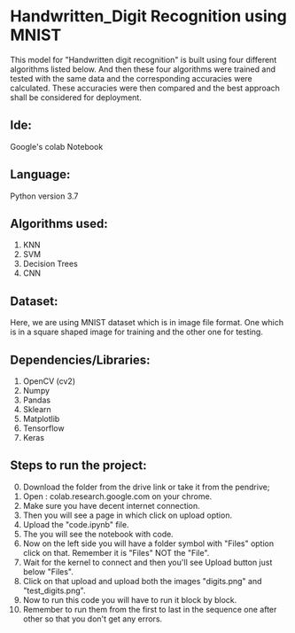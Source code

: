 # Handwritten_Digit Recognition using MNIST
This model for "Handwritten digit recognition" is built using four different algorithms listed below. 
And then these four algorithms were trained and tested with the same data and the corresponding accuracies were calculated.
These accuracies were then compared and the best approach shall be considered for deployment.

Ide:
-------
Google's colab Notebook

Language:
--------------
Python version 3.7

Algorithms used:
-------------------------
1. KNN
2. SVM
3. Decision Trees
4. CNN


Dataset:
------------
Here, we are using MNIST dataset
which is in image file format. 
One which is in a square shaped image 
for training and the other one for testing.


Dependencies/Libraries:
-------------------------------------
1. OpenCV (cv2)
2. Numpy
3. Pandas
4. Sklearn
5. Matplotlib
6. Tensorflow
7. Keras


Steps to run the project:
-------------------------------------
0. Download the folder from the drive 
    link or take it from the pendrive;  
1. Open : colab.research.google.com
    on your chrome.
2. Make sure you have decent internet 
    connection. 
3. Then you will see a page in which click 
    on upload option.
4. Upload the "code.ipynb" file.
5. The you will see the notebook with code.
6. Now on the left side you will have a folder 
    symbol with "Files" option click on that.
    Remember it is "Files" NOT the "File".
7. Wait for the kernel to connect and then 
    you'll see Upload button just below "Files".
8. Click on that upload and upload both the 
    images "digits.png" and "test_digits.png".
9. Now to run this code you will have to run it block
    by block.
10. Remember to run them from the first to last 
    in the sequence one after other so that you 
    don't get any errors.



  
 
